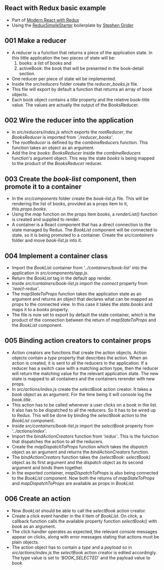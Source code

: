 ## React with Redux basic example

* Part of [Modern React with Redux](https://www.udemy.com/react-redux/)
* Using the [ReduxSimpleStarter](https://github.com/StephenGrider/ReduxSimpleStarter) boilerplate by [Stephen Grider](https://github.com/stephengrider)

## 001 Make a reducer
* A reducer is a function that returns a piece of the application state. In this little application the two pieces of state will be:
	1. books: a list of books and
	2. activeBook: the book that will be presented in the book-detail section.
* One reducer per piece of state wil be implemented.
* Inside the *src/reducers* folder create the *reducer_books.js* file.
* This file will export by default a function that returns an array of book objects.
* Each book object contains a *title* property and the relative book-title value. The values are actually the output of the BooksReducer.

## 002 Wire the reducer into the application
* In *src/reducers/index.js* which exports the *rootReducer*, the *BooksReducer* is imported from *'./reducer_books'*.
* The *rootReducer* is defined by the *combineReducers* function. This function takes an object as an argument.
* Add the line *books: BooksReducer* inside the *combineReducers* function's argument object. This way the state *books* is being mapped to the product of the *BooksReducer* reducer.

## 003 Create the *book-list* component, then promote it to a container
* In the *src/components* folder create the *book-list.js* file. This will be rendering the list of books, provided as a props item to it, *this.props.books*.
* Using the *map* function on the props item *books*, a *renderList()* function is created and supplied to render.
* A container is a React component that has a direct connection to the state managed by Redux. The *BookList* component will be connected to state, so it is being promoted to a container. Create the *src/containers* folder and move *book-list.js* into it.

## 004 Implement a container class
* Import the *BookList* container from *'../containers/book-list'* into the application in *src/components/app.js*.
* Return the *BookList* tag in the default app render.
* Inside *src/containers/book-list.js* import the *connect* property from *'react-redux'*.
* The *mapStateToProps* function takes the application state as an argument and returns an object that declares what can be mapped as props to the connected view. In this case it takes the *state.books* and maps it to a *books* property.
* The file is now set to export by default the state container, which is the product of the connection between the return of *mapStateToProps* and the *BookList* component.

## 005 Binding action creators to container props
* Action creators are functions that create the action objects. Action objects contain a *type* property that describes the action. When an action is created, it is sent to all the reducers in the application. If a reducer has a switch case with a matching action type, then the reducer will return the matching value for the relevant application state. The new state is mapped to all containers and the containers rerender with new props.
* In *src/actions/index.js* create the *selectBook* action creator. It takes a *book* object as an argument. For the time being it will console log the *book.title*.
* This action has to be called whenever a user clicks on a book in the list. It also has to be dispatched to all the reducers. So it has to be wired up to Redux. This will be done by binding the *selectBook* action to the *BookList* component.
* Inside *src/containers/book-list.js* import the *selectBook* property from *'../actions/index'*.
* Import the *bindActionCreators* function from *'redux'*. This is the function that dispatches the action to all the reducers.
* Create the *mapDispatchToProps* function which takes the *dispatch* object as an argument and returns the *bindActionCreators* function.
* The *bindActionCreators* function takes the *{selectBook: selectBook}* object as its first argument and the *dispatch* object as its second argument and binds them together.
* In the exported container, *mapDispatchToProps* is also being connected to the *BookList* component. Now both the returns of *mapStateToProps* and *mapDispatchToProps* are available as props in *BookList*.

## 006 Create an action
* Now *BookList* should be able to call the *selectBook* action creator.
* Create a click event handler in the *li* item of *BookList*. On click, a callback function calls the available property function *selectBook()* with *book* as an argument.
* The click handler operates as expected, the relevant console messages appear on clicks, along with error messages stating that actions must be plain objects.
* The action object has to contain a *type* and a *payload* so in *src/actions/index.js* the *selectBook* action creator is edited accordingly. The type value is set to *'BOOK_SELECTED'* and the payload value to *book*.
